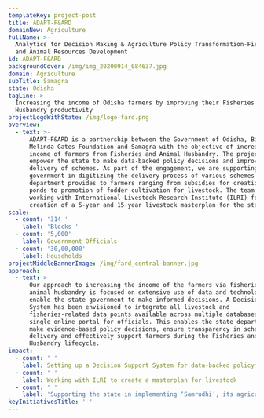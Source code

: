 ```yaml
---
templateKey: project-post
title: ADAPT-F&ARD
domainNew: Agriculture
fullName: >-
  Analytics for Decision Making & Agriculture Policy Transformation-Fisheries
  and Animal Resources Development
id: ADAPT-F&ARD
backgroundCover: /img/img_20200914_084637.jpg
domain: Agriculture
subTitle: Samagra
state: Odisha
tagLine: >-
  Increasing the income of Odisha farmers by improving their Fisheries & Animal
  Husbandry productivity
projectLogoWithState: /img/logo-fard.png
overview:
  - text: >-
      ADAPT-F&ARD is a partnership between the Government of Odisha, Bill &
      Melinda Gates Foundation and Samagra with the objective of increasing the
      income of farmers from Fisheries and Animal Husbandry. The project aims to
      empower the state to make data-backed policy decisions and improve the
      delivery of schemes. As part of the engagement, we are supporting the
      government in digitizing the delivery process of various schemes that the
      department provides to farmers ranging from subsidies for creation of fish
      ponds to promotion of fodder cultivation for livestock. The team is also
      working with International Livestock Research Institute (ILRI) for
      creation of a 5-year and 15-year livestock masterplan for the state.
scale:
  - count: '314 '
    label: 'Blocks '
  - count: '5,000'
    label: Government Officials
  - count: '30,00,000'
    label: Households
projectMiddleBannerImage: /img/fard_central-banner.jpg
approach:
  - text: >-
      Our approach to increasing the income of the farmers via fisheries and
      animal husbandry is focused on extensive use of data and technology to
      enable the state government to make informed decisions. A Decision Support
      System has been envisioned to integrate all livestock and
      fisheries-related data points available across multiple databases on a
      single online portal for officials. This enables the state department to
      make evidence-based policy decisions, ensure transparency in scheme
      delivery and effectively support farmers during the Fisheries and Animal
      Husbandry lifecycle. 
impact:
  - count: ' '
    label: Setting up a Decision Support System for data-backed policymaking
  - count: ' '
    label: Working with ILRI to create a masterplan for livestock
  - count: ' '
    label: 'Supporting the state in implementing ‘Samrudhi’, its agriculture policy'
keyInitiativesTitle: ' '
---
```


